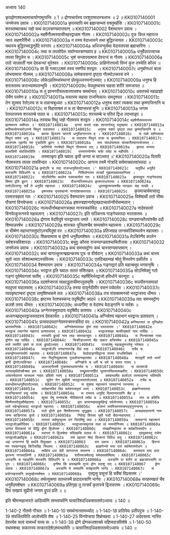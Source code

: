 अध्यायः 140

कृपद्रोणाश्वत्थामाचार्याणामुत्पत्तिः ॥ 1 ॥ द्रोणाचार्यस्य परशुरामादस्त्रलाभः ॥ 2 ॥
KK0107140001	जनमेजय उवाच ।
KK0107140001a	कृपस्यापि मम ब्रह्मन्सम्भवं वक्तुमर्हसि ।
KK0107140001c	शरस्तम्बात्कथं जज्ञे कथं वाऽस्त्राण्यवाप्तवान् ॥
KK0107140002	वैशम्पायन उवाच ।
KK0107140002a	महर्षेर्गौतमस्यासीच्छरद्वान्नाम गौतमः ।
KK0107140002c	पुत्रः किल महाराज जातः सहशरैर्विभो ॥
KK0107140003a	न तस्य वेदाध्ययने तथा बुद्धिरजायत ।
KK0107140003c	यथास्य बुद्धिरभवद्धनुर्वेदे परन्तप ॥
KK0107140004a	अधिजग्मुर्यथा वेदास्तपसा ब्रह्मचारिणः ।
KK0107140004c	तथा स तपसोपेतः सर्वाण्यस्त्राण्यवाप ह ॥
KK0107140005a	धनुर्वेदपरत्वाच्च तपसा विपुलेन च ।
KK0107140005c	भृशं सन्तापयामास देवराजं स गौतमः ॥
KK0107140006a	ततो जालवतीं नाम देवकन्यां सुरेश्वरः ।
KK0107140006c	प्राहिणोत्तपसो विघ्नं कुरु तस्येति कौरव ॥
KK0107140007a	सा हि गत्वाऽऽश्रमं तस्य रमणीयं शरद्वतः ।
KK0107140007c	धनुर्बाणधरं बाला लोभयामास गौतमम् ॥
KK0107140008a	तामेकवसनां दृष्ट्वा गौतमोऽप्सरसं वने ।
KK0107140008c	लोकेऽप्रतिमसंस्थानां प्रोत्फुल्लनयनोऽभवत् ॥
KK0107140009a	धनुश्च हि शरास्तस्य कराभ्यामपतन्भुवि ।
KK0107140009c	वेपथुश्चास्य सहसा शरीरे समजायत ॥
KK0107140010a	स तु ज्ञानगरीयस्त्वात्तपसश्च समर्थनात् ।
KK0107140010c	अवतस्थे महाप्राज्ञो धैर्येण परमेण ह ॥
KK0107140011a	यस्तस्य सहसा राजन्विकारः समदृश्यत ।
KK0107140011c	तेन सुस्राव रेतोऽस्य स च तन्नान्वबुध्यत ॥
KK0107140012a	धनुश्च सशरं त्यक्त्वा तथा कृष्णाजिनानि च ।
KK0107140012c	स विहायाश्रमं तं च तां चैवाप्सरसं मुनिः ॥
KK0107140013a	जगाम रेतस्तत्तस्य शरस्तम्बे पपात च ।
KK0107140013c	शरस्तम्बे च पतितं द्विधा तदभवन्नृप ॥
KK0107140014a	तस्याथ मिथुं जज्ञे गौतमस्य शरद्वतः ।
KK0107140014c	`महर्षेर्गौतमस्यास्य ह्याश्रमस्य समीपतः ॥'
KK0107140014e	मृगयां चरतो राज्ञः शान्तनोस्तु यदृच्छया ॥
KK0107140015a	कश्चित्सेनाचरोऽरण्ये मिथुनं तदपश्यत ।
KK0107140015c	धनुश्च सशरं दृष्ट्वा तथा कृष्णाजिनानि च ॥
KK0107140016a	ज्ञात्वा द्विजस्य चापत्ये धनुर्वेदान्तगस्य ह ।
KK0107140016c	स राज्ञे दर्शयामास मिथुनं सशरं धनुः ॥
KK0107140017a	स तदादाय मिथुनं राजा च कृपयान्वितः ।
KK0107140017c	आजगाम गृहानेव मम पुत्राविति ब्रुवन् ॥
KK0107140018a	ततः संवर्धयामास संस्कारैश्चाप्ययोजयत् ।
KK0107140018c	प्रातिपेयो नरश्रेष्ठो मिथुनं गौतमस्य तत् ॥
KK0107140019a	कृपया यन्मया बालाविमौ संवर्धिताविति ।
KK0107140019c	तस्मात्तयोर्नाम चक्रे तदेव स महीपतिः ।
KK0107140019e	`तस्मात्कृप इति ख्यातः कृपी कन्या च साऽभवत् ॥'
KK0107140020a	पितापि गौतमस्तत्र तपसा तावविन्दत ।
KK0107140020c	आगत्य तस्मै गोत्रादि सर्वमाख्यातवांस्तदा ॥
KK0107140021a	`कृपोऽपि च तदा राजन्धनुर्वेदपरोऽभवत् ।'
KK0107140021c	चतुर्विधं धनुर्वेदं शास्त्राणि विविधानि च ॥
KK0107140022a	निशिलेनास्य तत्सर्वं गुह्यमाख्यातवान्पिता ।
KK0107140022c	सोऽचिरेणैव कालेन परमाचार्यतां गतः ॥
KK0107140023a	कृपमाहूय गाङ्गेयस्तव शिष्या इति ब्रुवन् ।
KK0107140023c	पौत्रान्परिसमाधाय कृपमाराधयत्तदा ॥
KK0107140024a	ततोऽधिजग्मुः सर्वे ते धनुर्वेदं महारथाः ।
KK0107140024c	धृतराष्ट्रात्मजाश्चैव पाण्डवाः सह यादवैः ॥
KK0107140025a	वृष्णयश्च नृपाश्चान्ये नानादेशसमागताः ।
KK0107140025c	`कृपमाचार्यमासाद्य परमास्त्रज्ञतां गतः ।'
KK0107140025	वैशम्पायन उवाच ।
KK0107140025e	विशेषार्थी ततो भीष्मः पौत्राणां विनयेप्सया ॥
KK0107140026a	इष्वस्त्रज्ञान्पर्यपृच्छदाचार्यान्वीर्यसम्मतान् ।
KK0107140026c	नाल्पधीर्नामहाभागस्तथा नानस्त्रकोविदः ॥
KK0107140027a	नादेवसत्वो विनयेत्कुरूनस्त्रे महावलान् ।
KK0107140027c	इति सञ्चिन्त्य गाङ्गेयस्तदा भरतसत्तमः ॥
KK0107140028a	द्रोणाय वेदविदुषे भारद्वाजाय धमते ।
KK0107140028c	पाण्डवान्कौरवांश्चैव ददौ शिष्यान्नरर्षभ ॥
KK0107140029a	शास्त्रतः पूजितश्चैव सम्यक्तेन महात्मना ।
KK0107140029c	स भीष्मेण महाभागस्तुष्टोऽस्त्रविदुषां वरः ॥
KK0107140030a	प्रतिजग्राह तान्सर्वाञ्शिष्यत्वेन महायशाः ।
KK0107140030c	शिक्षयामास च द्रोणो धनुर्वेदमशेषतः ॥
KK0107140031a	तेऽचिरेणैव कालेन सर्वशस्त्रविशारदाः ।
KK0107140031c	बभूवुः कौरवा राजन्पाण्डवाश्चामितौजसः ॥
KK0107140032	जनमेजय उवाच ।
KK0107140032a	कथं समभवद्द्रोणः कथं चास्त्राण्यवाप्तवान् ।
KK0107140032c	कथं चागात्कुरून्ब्रह्मन्कस्य पुत्रः स वीर्यवान् ॥
KK0107140033a	कथं चास्य सुतो जातः सोश्वत्थामाऽस्त्रवित्तमः ।
KK0107140033c	एतदिच्छाम्यहं श्रोतुं विस्तरेण प्रकीर्तय ॥
KK0107140034	वैशम्पायन उवाच ।
KK0107140034a	गङ्गाद्वारं प्रति महान्बभूव भगवानृषिः ।
KK0107140034c	भरद्वाज इति ख्यातः सततं संशितव्रतः ॥
KK0107140035a	सोऽभिषेक्तुं गतो गङ्गां पूर्वमेवागतां सतीम् ।
KK0107140035c	महर्षिभिर्भरद्वाजो हविर्धाने चरन्पुरा ॥
KK0107140036a	ददर्शाप्सरसं साक्षाद्धृताचीमाप्लुतामृषिः ।
KK0107140036c	रूपयौवनसम्पन्नां मददृप्तां मदालसाम् ॥
KK0107140037a	तस्या वायुर्नदीतीर वसनं पर्यवर्तत ।
KK0107140037c	व्यपकृष्टाम्बरां दृष्ट्वा तामृषिश्चकमे ततः ॥
KK0107140038a	तत्र संसक्तमनसो भरद्वाजस्य धीमतः ।
KK0107140038c	हृष्टस्य रेतश्चस्कन्द तदृषिर्द्रोण आदधे ॥
KK0107140039a	ततः समभवद्द्रोणः कलशे तस्य धीमतः ।
KK0107140039c	अध्यगीष्ट स वेदांश्च वेदाङ्गानि च सर्वशः ॥
KK0107140040a	अग्नेरस्त्रमुपादाय यदृषिर्वेद काश्यपः ।
KK0107140040c	अध्यगच्छद्भरद्वाजस्तदस्त्रं देवकार्यतः ॥
KK0107140041a	अग्निवेश्यं महाभागं भरद्वाजः प्रतापवान् ।
KK0107140041c	प्रत्यपादयदाग्नेयमस्त्रमस्त्रविदां वरः ॥
KK0107140042a	`कनिष्ठजातं स मुनिर्भ्राता भ्रातरमन्तिके ।
KK0107140042c	अग्निवेश्यस्तथा द्रोणं तदा भरतसत्तम ।'
KK0107140042e	भारद्वाजं तदाग्नेयं महास्त्रं प्रत्यपादयत् ॥
KK0107140043a	भरद्वाजसखा चासीत्पृषतो नाम पार्थिवः ।
KK0107140043c	तस्यापि द्रुपदो नाम तथा समभवत्सुतः ॥
KK0107140044a	स नित्यमाश्रमं गत्वा द्रोणेन सह पार्थिवः ।
KK0107140044c	चिक्रीडाध्ययनं चैव चकार क्षत्रियर्षभः ॥
KK0107140045a	ततो व्यतीते पृषते स राजा द्रुपदोऽभवत् ।
KK0107140045c	पञ्चालेषु महाबाहुरुत्तरेषु नरेश्वरः ॥
KK0107140046a	भरद्वाजोऽपि भगवानारुरोह दिवं तदा ।
KK0107140046c	तत्रैव च वसन्द्रोणस्तपस्तेपे महातपाः ॥
KK0107140047a	वेदवेदाङ्गविद्वान्स तपसा दग्धकिल्बिषः ।
KK0107140047c	ततः पितृनियुक्तात्मा पुत्रलोभान्महायशाः ॥
KK0107140048a	शारद्वतीं ततो भार्यां कृपीं द्रोणोऽन्वविन्दत ।
KK0107140048c	अग्निहोत्रे च धर्मे च दमे च सतत रताम् ॥
KK0107140049a	अलभद्गौतमी पुत्रमश्वत्थामानमेव च ।
KK0107140049c	स जातमात्रो व्यनदद्यथैवोच्चैःश्रवा हयः ॥
KK0107140050a	तच्छ्रुत्वान्तर्हितं भूतमन्तरिक्षस्थमब्रवीत् ।
KK0107140050c	अश्वस्येवास्य यत्स्थाम नदतः प्रदिशो गतम् ॥
KK0107140051a	अश्वत्थामैव बालोऽयं तस्मान्नाम्ना भविष्यति ।
KK0107140051c	सुतेन तेन सुप्रीतो भारद्वाजस्ततोऽभवत् ॥
KK0107140052a	तत्रैव च वसन्धीमान्धनुर्वेदपरोऽभवत् ।
KK0107140052c	स शुश्राव महात्मानं जामदग्न्यं परन्तपम् ॥
KK0107140053a	सर्वज्ञानविदं विप्रं सर्वशस्त्रभृतां वरम् ।
KK0107140053c	ब्राह्मणेभ्यस्तदा राजन्दित्सन्तं वसु सर्वशः ॥
KK0107140054a	स रामस्य धनुर्वेदं दिव्यान्यस्त्राणि चैव ह ।
KK0107140054c	श्रुत्वा तेषु मनश्चक्रे नीतिशास्त्रे तथैव च ॥
KK0107140055a	ततः स व्रतिभिः शिष्यैस्तपोयुक्तैर्महातपाः ।
KK0107140055c	वृतः प्रायान्महावाहुर्महेन्द्रं पर्वतोत्तमम् ॥
KK0107140056a	ततो महेन्द्रमासाद्य भारद्वाजो महातपाः ।
KK0107140056c	क्षत्रघ्नं तममित्रघ्नमपश्यद्भृगुनन्दनम् ॥
KK0107140057a	ततो द्रोणो वृतः शिष्यैरुपगम्य भृगूद्वहम् ।
KK0107140057c	आचख्यावात्मनो नाम जन्म चाङ्गिरसः कुले ॥
KK0107140058a	निवेद्य शिरसा भूमौ पादौ चैवाभ्यवादयत् ।
KK0107140058c	ततस्तं सर्वमुत्सृज्य वनं जिगमिषुं तदा ॥
KK0107140059a	जामदग्न्यं महात्मानं भारद्वाजोऽब्रवीदिदम् ।
KK0107140059c	भरद्वाजात्समुत्पन्नं तथा त्वं मामयोनिजम् ॥
KK0107140060a	आगतं वित्तकामं मां विद्धि द्रोणं द्विजोत्तम ।
KK0107140060c	तमब्रवीन्महात्मा स सर्वक्षत्रियमर्दनः ॥
KK0107140061a	स्वागतं ते द्विजश्रेष्ठ यदिच्छसि वदस्व मे ।
KK0107140061c	एवमुक्तस्तु रामेण भारद्वाजोऽब्रवीद्वचः ॥
KK0107140062a	रामं प्रहरतां श्रेष्ठं दित्सन्तं विविधं वसु ।
KK0107140062c	अहं धनमनन्तं हि प्रार्थये विपुलव्रत ॥
KK0107140063	राम उवाच ।
KK0107140063a	हिरण्यं मम यच्चान्यद्वसु किञ्चिदिह स्थितम् ।
KK0107140063c	ब्राह्मणेभ्यो मया दत्तं सर्वमेतत्तपोधन ॥
KK0107140064a	तथैवेयं धरा देवी सागरान्ता सपत्तना ।
KK0107140064c	कश्यपाय मया दत्ता कृत्स्ना नगरमालिनी ॥
KK0107140065a	शरीरमात्रमेवाद्य ममेदमवशेषितम् ।
KK0107140065c	अस्त्राणि च महार्हाणि शस्त्राणि विविधानि च ॥
KK0107140066a	अस्त्राणि वा शरीरं वा ब्रह्मञ्शस्त्राणि वा पुनः ।
KK0107140066c	वृणीष्व किं प्रयच्छामि तुभ्यं द्रोण वदाशु तत् ॥
KK0107140067	द्रोण उवाच ।
KK0107140067a	अस्त्राणि मे समग्राणि ससंहाराणि भार्गव ।
KK0107140067c	स प्रयोगरहस्यानि दातुमर्हस्यशेषतः ॥
KK0107140068a	`एतद्वसु वसूनां हि सर्वेषां विप्रसत्तम ।'
KK0107140068c	तथेत्युक्त्वा ततस्तस्मै प्रादादस्त्राणि भार्गवः ।
KK0107140068e	सरहस्यव्रतं चैव धनुर्वेदमशेषतः ॥
KK0107140069a	प्रतिगृह्य तु तत्सर्वं कृतास्त्रे द्विजसत्तमः ।
KK0107140069c	प्रियं सखायं सुप्रीतो जगाम द्रुपदं प्रति ॥ ॥

इति श्रीमन्महाभारते आदिपर्वणि सम्भवपर्वणि चत्वारिंशदधिकशततमोऽध्यायः ॥ 140 ॥

1-140-2 गौतमो गौत्रतः ॥ 1-140-10 समर्थनात्सामर्थ्यात् ॥ 1-140-18 प्रातिपेयः प्रतीपपुत्रः ॥ 1-140-19 संवर्धिताविति आलोच्येति शेषः ॥ 1-140-25 विनयेप्सया शिक्षेच्छया ॥ 1-140-27 अदेवसत्वः नास्ति देवस्येव सत्वं सामर्थ्यं यस्य सः ॥ 1-140-38 द्रोणे द्रोणकलशाख्ये यज्ञियपात्रविशेषे ॥ 1-140-50 स्थामशब्दः सकारस्य तत्कारादेशेऽश्वत्थामेति ॥ चत्वारिंशदधिकशततमोऽध्यायः ॥ 140 ॥
